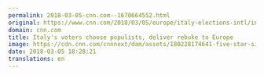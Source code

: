 ```yaml
---
permalink: 2018-03-05-cnn.com--1670664552.html
original: https://www.cnn.com/2018/03/05/europe/italy-elections-intl/index.html
domain: cnn.com
title: Italy's voters choose populists, deliver rebuke to Europe
image: https://cdn.cnn.com/cnnnext/dam/assets/180228174641-five-star-sign-italy-election-super-tease.jpg
date: 2018-03-05 18:28:21
translations: en
---
```


